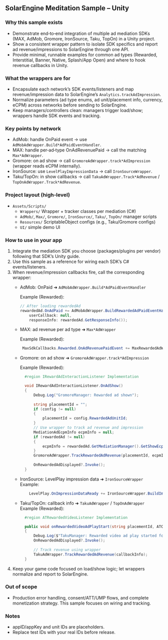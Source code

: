 ## SolarEngine Meditation Sample – Unity

### Why this sample exists

- Demonstrate end‑to‑end integration of multiple ad mediation SDKs (MAX, AdMob, Gromore, IronSource, Taku, TopOn) in a Unity project.
- Show a consistent wrapper pattern to isolate SDK specifics and report ad revenue/impressions to SolarEngine through one API.
- Provide minimal, runnable examples for common ad types (Rewarded, Interstitial, Banner, Native, Splash/App Open) and where to hook revenue callbacks in Unity.

### What the wrappers are for

- Encapsulate each network’s SDK events/listeners and map revenue/impression data to SolarEngine’s `Analytics.trackAdImpression`.
- Normalize parameters (ad type enums, ad unit/placement info, currency, eCPM) across networks before sending to SolarEngine.
- Keep managers/controllers clean: managers trigger load/show; wrappers handle SDK events and tracking.

### Key points by network

- AdMob: handle OnPaid event → use `AdMobAdWrapper.Build*AdPaidEventHandler`.
- MAX: handle per‑ad‑type OnAdRevenuePaid → call the matching `Max*AdWrapper`.
- Gromore: on ad show → call `GromoreAdWrapper.track*AdImpression` (wrapper reads eCPM internally).
- IronSource: use `LevelPlayImpressionData` → call `IronSourceWrapper`.
- Taku/TopOn: in show callbacks → call `TakuAdWrapper.Track*AdRevenue` / `TopOnAdWrapper.Track*AdRevenue`.

### Project layout (high‑level)

- `Assets/Scripts/`
  - `Wrappers/` Wrapper + tracker classes per mediation (C#)
  - `AdMob/`, `Max/`, `Gromore/`, `IronSource/`, `Taku/`, `TopOn/` manager scripts
  - `Resources/` ScriptableObject configs (e.g., Taku/Gromore configs)
  - `UI/` simple demo UI

### How to use in your app

1) Integrate the mediation SDK you choose (packages/plugins per vendor) following that SDK’s Unity guide.
2) Use this sample as a reference for wiring each SDK’s C# events/listeners.
3) When revenue/impression callbacks fire, call the corresponding wrapper:
   - AdMob: OnPaid ➜ `AdMobAdWrapper.Build*AdPaidEventHandler`
     
     Example (Rewarded):
     ```csharp   
     // After loading rewardedAd
     rewardedAd.OnAdPaid += AdMobAdWrapper.BuildRewardedAdPaidEventHandler(
         userCallback: null,
         responseInfo: rewardedAd.GetResponseInfo());
     ```
   - MAX: ad revenue per ad type ➜ `Max*AdWrapper`
     
     Example (Rewarded):
     ```csharp
      MaxSdkCallbacks.Rewarded.OnAdRevenuePaidEvent += MaxRewardedAdWrapper.BuildAdRevenueHandler(OnAdRevenuePaid);    
     ```
   - Gromore: on ad show ➜ `GromoreAdWrapper.track*AdImpression`

      Example (Rewarded):
      ```csharp
        #region IRewardAdInteractionListener Implementation

        void IRewardAdInteractionListener.OnAdShow()
        {
            Debug.Log("GromoreManager: Rewarded ad shown");
            
            string placementId = "";
            if (config != null)
            {
                placementId = config.RewardedAdUnitId;
            }
            // Use wrapper to track ad revenue and impression
            MediationAdEcpmInfo ecpmInfo = null;
            if (rewardedAd != null)
            {
                ecpmInfo = rewardedAd.GetMediationManager().GetShowEcpm();
            }
            GromoreAdWrapper.TrackRewardedAdRevenue(placementId, ecpmInfo);
            
            OnRewardedAdDisplayed?.Invoke();
        }
        ```
   - IronSource: LevelPlay impression data ➜ `IronSourceWrapper`
      Example:
      ```csharp
          LevelPlay.OnImpressionDataReady += IronSourceWrapper.BuildImpressionDataHandler();
      ```
   - Taku/TopOn: callback info ➜ `TakuAdWrapper` / `TopOnAdWrapper`
      Example (Rewarded):

      ```csharp
        #region ATRewardedVideoListener Implementation

        public void onRewardedVideoAdPlayStart(string placementId, ATCallbackInfo callbackInfo)
        {
            Debug.Log($"TakuManager: Rewarded video ad play started for placement: {placementId}");
            OnRewardedAdDisplayed?.Invoke();
            
            // Track revenue using wrapper
            TakuAdWrapper.TrackRewardedAdRevenue(callbackInfo);
        }
      ```
4) Keep your game code focused on load/show logic; let wrappers normalize and report to SolarEngine.

### Out of scope

- Production error handling, consent/ATT/UMP flows, and complete monetization strategy. This sample focuses on wiring and tracking.

### Notes

- appID/appKey and unit IDs are placeholders.
- Replace test IDs with your real IDs before release.


